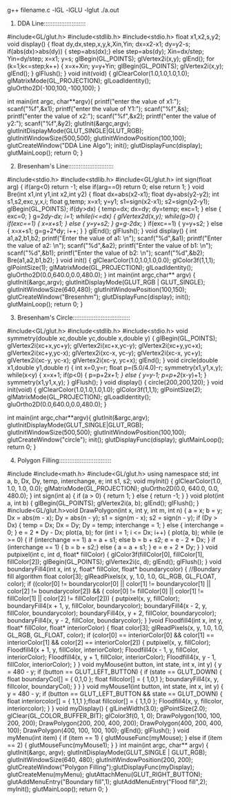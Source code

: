 g++ filename.c -lGL -lGLU -lglut
./a.out

1) DDA Line::::::::::::::::::::::::

#include<GL/glut.h>
#include<stdlib.h>
#include<stdio.h>
float x1,x2,s,y2;
void display()
{
float dy,dx,step,x,y,k,Xin,Yin;
dx=x2-x1;
dy=y2-s;
if(abs(dx)>abs(dy))
{
step=abs(dx);}
else
step=abs(dy);
Xin=dx/step;
Yin=dy/step;
x=x1;
y=s;
glBegin(GL_POINTS);
glVertex2i(x,y);
glEnd();
for (k=1;k<=step;k++)
{
   x=x+Xin;
   y=y+Yin;
glBegin(GL_POINTS);
glVertex2i(x,y);
glEnd();
}
  glFlush();
}
void init(void)
{
glClearColor(1.0,1.0,1.0,1.0);
glMatrixMode(GL_PROJECTION);
glLoadIdentity();
gluOrtho2D(-100,100,-100,100);
}
 
int main(int argc, char**argv){
printf("enter the value of x1:");
scanf("%f",&x1);
printf("enter the value of Y1:");
scanf("%f",&s);
printf("enter the value of x2:");
scanf("%f",&x2);
printf("enter the value of y2:");
scanf("%f",&y2);
glutInit(&argc,argv);
glutInitDisplayMode(GLUT_SINGLE|GLUT_RGB);
glutInitWindowSize(500,500);
glutInitWindowPosition(100,100);
glutCreateWindow("DDA Line Algo");
init();
glutDisplayFunc(display);
glutMainLoop();
return 0;
}


2) Bresenham's Line::::::::::::::::::::::::::

#include<stdio.h>
#include<stdlib.h>
#include<GL/glut.h>
int sign(float arg)
{
if(arg<0) return -1;
else if(arg==0) return 0;
else return 1;
}
void Bre(int x1,int y1,int x2,int y2)
{
float dx=abs(x2-x1);
float dy=abs(y2-y2);
int s1,s2,exc,y,x,i;
float g,temp;
x=x1;
y=y1;
s1=sign(x2-x1);
s2=sign(y2-y1);
glBegin(GL_POINTS);
if(dy>dx)
{
temp=dx;
dx=dy;
dy=temp;
exc=1;
}
else
{
exc=0;
}
g=2*dy-dx;
i=1;
while(i<=dx)
{
glVertex2d(x,y);
while(g>0)
{
if(exc==1)
{
x=x+s1;
}
else
{
y=y+s2;
}
g=g-2*dx;
}
if(exc==1)
{
y=y+s2;
}
else
{
x=x+s1;
g=g+2*dy;
i++;
}
}
glEnd();
glFlush();
}
void display()
{
int a1,a2,b1,b2;
printf("Enter the value of a1: \n");
scanf("%d",&a1);
printf("Enter the value of a2: \n");
scanf("%d",&a2);
printf("Enter the value of b1: \n");
scanf("%d",&b1);
printf("Enter the value of b2: \n");
scanf("%d",&b2);
Bre(a1,a2,b1,b2);
}
void init()
{
glClearColor(1.0,1.0,1.0,0.0);
glColor3f(1,1,1);
glPointSize(1);
glMatrixMode(GL_PROJECTION);
glLoadIdentity();
gluOrtho2D(0.0,640.0,0.0,480.0);
}
int main(int argc,char** argv)
{
glutInit(&argc,argv);
glutInitDisplayMode(GLUT_RGB | GLUT_SINGLE);
glutInitWindowSize(640,480);
glutInitWindowPosition(100,150);
glutCreateWindow("Bresenhm");
glutDisplayFunc(display);
init();
glutMainLoop();
return 0;
}
      

3) Bresenham's Circle:::::::::::::::::::::::::::::::::

#include<GL/glut.h>
#include<stdlib.h>
#include<stdio.h>
void symmetry(double xc,double yc,double x,double y)
{
glBegin(GL_POINTS);
glVertex2i(xc+x,yc+y);
glVertex2i(xc+x,yc-y);
glVertex2i(xc+y,yc+x);
glVertex2i(xc+y,yc-x);
glVertex2i(xc-x, yc-y);
glVertex2i(xc-x, yc+y);
glVertex2i(xc-y, yc-x);
glVertex2i(xc-y, yc+x);
glEnd();
}
void circle(double x1,double y1,double r)
{
int x=0,y=r;
float p=(5.0/4.0)-r;
symmetry(x1,y1,x,y);
while(x<y)
{
x=x+1;
if(p<0)
{
p=p+2*x+1;
}
else
{
y=y-1;
p=p+2*(x-y)+1;
}
symmetry(x1,y1,x,y);
}
glFlush();
}
void display()
{
circle(200,200,120);
}
void init(void)
{
glClearColor(1.0,1.0,1.0,1.0);
glColor3f(1,1,1);
glPointSize(2);
glMatrixMode(GL_PROJECTION);
glLoadIdentity();
gluOrtho2D(0.0,640.0,0.0,480.0);
}

int main(int argc,char**argv){
glutInit(&argc,argv);
glutInitDisplayMode(GLUT_SINGLE|GLUT_RGB);
glutInitWindowSize(500,500);
glutInitWindowPosition(100,100);
glutCreateWindow("circle");
init();
glutDisplayFunc(display);
glutMainLoop();
return 0;
}


4) Polygon Filling::::::::::::::::::::::::::::::

#include<iostream>
#include<math.h>
#include<GL/glut.h>
using namespace std;
int a, b, Dx, Dy, temp, interchange, e;
int s1, s2;
void myInit() {
glClearColor(1.0, 1.0, 1.0, 0.0);
glMatrixMode(GL_PROJECTION);
gluOrtho2D(0.0, 640.0, 0.0, 480.0);
}
int sign(int a) {
if (a > 0) {
return 1;
}
else {
return -1;
}
}
void plot(int a, int b) {
glBegin(GL_POINTS);
glVertex2i(a, b);
glEnd();
glFlush();
}
#include<GL/glut.h>void DrawPolygon(int x, int y, int m, int n) {
a = x; b = y;
Dx = abs(m - x);
Dy = abs(n - y);
s1 = sign(m - x);
s2 = sign(n - y);
if (Dy > Dx) {
temp = Dx;
Dx = Dy;
Dy = temp;
interchange = 1;
}
else {
interchange = 0;
}
e = 2 * Dy - Dx;
plot(a, b);
for (int i = 1; i <= Dx; i++) {
plot(a, b);
while (e >= 0) {
if (interchange == 1)
a = a + s1;
else
b = b + s2;
e = e - 2 * Dx;
}
if (interchange == 1) {
b = b + s2;}
else {
a = a + s1;
}
e = e + 2 * Dy;
}
}
void putpixel(int c, int d, float* fillColor) {
glColor3f(fillColor[0], fillColor[1], fillColor[2]);
glBegin(GL_POINTS);
glVertex2i(c, d);
glEnd();
glFlush();
}
void boundaryFill4(int x, int y, float* fillColor, float* boundarycolor) { //Boundary fill algorithm
float color[3];
glReadPixels(x, y, 1.0, 1.0, GL_RGB, GL_FLOAT, color);
if ((color[0] != boundarycolor[0] || color[1] != boundarycolor[1] || color[2] !=
boundarycolor[2]) && (
color[0] != fillColor[0] || color[1] != fillColor[1] || color[2] != fillColor[2])) {
putpixel(x, y, fillColor);
boundaryFill4(x + 1, y, fillColor, boundarycolor);
boundaryFill4(x - 2, y, fillColor, boundarycolor);
boundaryFill4(x, y + 2, fillColor, boundarycolor);
boundaryFill4(x, y - 2, fillColor, boundarycolor);
}
}void Floodfill4(int x, int y, float* fillColor, float* interiorColor) {
float color[3];
glReadPixels(x, y, 1.0, 1.0, GL_RGB, GL_FLOAT, color);
if (color[0] == interiorColor[0] && color[1] == interiorColor[1] && color[2] == interiorColor[2]) {
putpixel(x, y, fillColor);
Floodfill4(x + 1, y, fillColor, interiorColor);
Floodfill4(x - 1, y, fillColor, interiorColor);
Floodfill4(x, y + 1, fillColor, interiorColor);
Floodfill4(x, y - 1, fillColor, interiorColor);
}
}
void myMouse(int button, int state, int x, int y) {
y = 480 - y;
if (button == GLUT_LEFT_BUTTON)
{
if (state == GLUT_DOWN)
{
float boundaryCol[] = { 0,1,0 };
float fillcolor[] = { 1,0,1 };
boundaryFill4(x, y, fillcolor, boundaryCol);
}
}
}
void myMouse1(int button, int state, int x, int y) {
y = 480 - y;
if (button == GLUT_LEFT_BUTTON && state == GLUT_DOWN) {
float interiorcolor[] = { 1,1,1 };float fillcolor[] = { 1,1,0 };
Floodfill4(x, y, fillcolor, interiorcolor);
}
}
void myDisplay() {
glLineWidth(3.0); glPointSize(2.0);
glClear(GL_COLOR_BUFFER_BIT); glColor3f(0, 1, 0);
DrawPolygon(100, 100, 200, 200);
DrawPolygon(200, 200, 400, 200);
DrawPolygon(400, 200, 400, 100);
DrawPolygon(400, 100, 100, 100); glEnd();
glFlush();
}
void myMenu(int item) {
if (item == 1) {
glutMouseFunc(myMouse);
}
else if (item == 2) {
glutMouseFunc(myMouse1);
}
}
int main(int argc, char** argv) {
glutInit(&argc, argv);
glutInitDisplayMode(GLUT_SINGLE | GLUT_RGB);
glutInitWindowSize(640, 480);
glutInitWindowPosition(200, 200);
glutCreateWindow("Polygon Filling");glutDisplayFunc(myDisplay);
glutCreateMenu(myMenu);
glutAttachMenu(GLUT_RIGHT_BUTTON);
glutAddMenuEntry("Boundary fill",1);
glutAddMenuEntry("Flood fill",2);
myInit();
glutMainLoop();
return 0;
}
